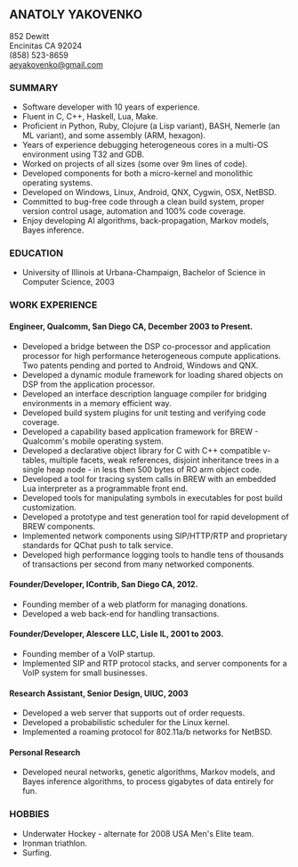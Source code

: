ANATOLY YAKOVENKO
-----------------
852 Dewitt  
Encinitas CA 92024  
(858) 523-8659  
aeyakovenko@gmail.com  

### SUMMARY ###
   * Software developer with 10 years of experience.
   * Fluent in C, C++, Haskell, Lua, Make.
   * Proficient in Python, Ruby, Clojure (a Lisp variant), BASH,
     Nemerle (an ML variant), and some assembly (ARM, hexagon).
   * Years of experience debugging heterogeneous cores in a multi-OS
     environment using T32 and GDB.
   * Worked on projects of all sizes (some over 9m lines of code).
   * Developed components for both a micro-kernel and monolithic
     operating systems.
   * Developed on Windows, Linux, Android, QNX, Cygwin, OSX, NetBSD.
   * Committed to bug-free code through a clean build system, proper 
     version control usage, automation and 100% code coverage.
   * Enjoy developing AI algorithms, back-propagation, Markov models,
     Bayes inference.

### EDUCATION ###
   * University of Illinois at Urbana-Champaign, Bachelor of Science
     in Computer Science, 2003

### WORK EXPERIENCE ###
#### Engineer, Qualcomm, San Diego CA, December 2003 to Present. ####
   * Developed a bridge between the DSP co-processor and application 
     processor for high performance heterogeneous compute 
     applications.  Two patents pending and ported to Android, Windows
     and QNX.
   * Developed a dynamic module framework for loading shared objects 
     on DSP from the application processor.
   * Developed an interface description language compiler for 
     bridging environments in a memory efficient way.
   * Developed build system plugins for unit testing and verifying 
     code coverage.
   * Developed a capability based application framework for BREW -
     Qualcomm's mobile operating system.
   * Developed a declarative object library for C with C++ compatible
     v-tables, multiple facets, weak references, disjoint inheritance
     trees in a single heap node - in less then 500 bytes of RO arm
     object code.
   * Developed a tool for tracing system calls in BREW with an 
     embedded Lua interpreter as a programmable front end.
   * Developed tools for manipulating symbols in executables for post
     build customization.
   * Developed a prototype and test generation tool for rapid
     development of BREW components.
   * Implemented network components using SIP/HTTP/RTP and proprietary
     standards for QChat push to talk service.
   * Developed high performance logging tools to handle tens of
     thousands of transactions per second from many networked
     components.

#### Founder/Developer, IContrib, San Diego CA, 2012. ####
   * Founding member of a web platform for managing donations.
   * Developed a web back-end for handling transactions.

#### Founder/Developer, Alescere LLC, Lisle IL, 2001 to 2003. ####
   * Founding member of a VoIP startup.
   * Implemented SIP and RTP protocol stacks, and server components
     for a VoIP system for small businesses.

#### Research Assistant, Senior Design, UIUC, 2003 ####
   * Developed a web server that supports out of order requests.
   * Developed a probabilistic scheduler for the Linux kernel.
   * Implemented a roaming protocol for 802.11a/b networks for NetBSD.

#### Personal Research ####
  * Developed neural networks, genetic algorithms, Markov models, and
    Bayes inference algorithms, to process gigabytes of data entirely
    for fun.

### HOBBIES ###
   * Underwater Hockey - alternate for 2008 USA Men's Elite team.
   * Ironman triathlon.
   * Surfing.
